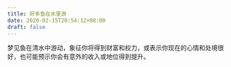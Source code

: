 ```yaml
---
title: 好多鱼在水里游
date: 2020-02-15T20:54:12+08:00
draft: false
---
```


梦见鱼在清水中游动，象征你将得到财富和权力，或表示你现在的心情和处境很好，也可能预示你会有意外的收入或地位得到提升。

